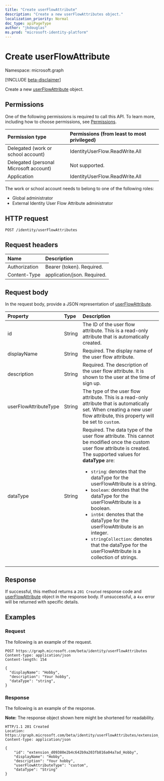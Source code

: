 ```yaml
---
title: "Create userFlowAttribute"
description: "Create a new userFlowAttributes object."
localization_priority: Normal
doc_type: apiPageType
author: "jkdouglas"
ms.prod: "microsoft-identity-platform"
---
```


# Create userFlowAttribute

Namespace: microsoft.graph

[!INCLUDE [beta-disclaimer](../../includes/beta-disclaimer.md)]

Create a new [userFlowAttribute](../resources/userflowattributes.md) object.

## Permissions

One of the following permissions is required to call this API. To learn more, including how to choose permissions, see [Permissions](/graph/permissions-reference).

|Permission type      | Permissions (from least to most privileged)              |
|:--------------------|:---------------------------------------------------------|
|Delegated (work or school account)|IdentityUserFlow.ReadWrite.All|
|Delegated (personal Microsoft account)| Not supported.|
|Application|IdentityUserFlow.ReadWrite.All|

The work or school account needs to belong to one of the following roles:

* Global administrator
* External Identity User Flow Attribute administrator

## HTTP request

<!-- { "blockType": "ignored" } -->

```http
POST /identity/userFlowAttributes
```

## Request headers

|Name|Description|
|:---------------|:----------|
|Authorization|Bearer {token}. Required.|
|Content-Type|application/json. Required.|

## Request body

In the request body, provide a JSON representation of [userFlowAttribute](../resources/userflowattributes.md).

|Property|Type|Description|
|:---------------|:--------|:----------|
|id|String|The ID of the user flow attribute. This is a read-only attribute that is automatically created.|
|displayName|String|Required. The display name of the user flow attribute.|
|description|String|Required. The description of the user flow attribute. It is shown to the user at the time of sign up.|
|userFlowAttributeType|String|The type of the user flow attribute. This is a read-only attribute that is automatically set. When creating a new user flow attribute, this property will be set to `custom`.|
|dataType|String|Required. The data type of the user flow attribute. This cannot be modified once the custom user flow attribute is created. The supported values for **dataType** are:<br/><ul><li>`string`: denotes that the dataType for the userFlowAttribute is a string. </li><li>`boolean`: denotes that the dataType for the userFlowAttribute is a boolean.</li><li>`int64`: denotes that the dataType for the userFlowAttribute is an integer.</li><li> `stringCollection`: denotes that the dataType for the userFlowAttribute is a collection of strings.</li></ul>|

## Response

If successful, this method returns a `201 Created` response code and [userFlowAttribute](../resources/userflowattributes.md) object in the response body. If unsuccessful, a `4xx` error will be returned with specific details.

## Examples

### Request

The following is an example of the request.

<!-- {
  "blockType": "request",
  "name": "create_userFlowAttribute_from_userFlowAttributes"
}
-->

``` http
POST https://graph.microsoft.com/beta/identity/userFlowAttributes
Content-type: application/json
Content-length: 154

{
  "displayName": "Hobby",
  "description": "Your hobby",
  "dataType": "string",
}
```

### Response

The following is an example of the response.

**Note:** The response object shown here might be shortened for readability.

<!-- {
  "blockType": "response",
  "truncated": true,
  "@odata.type": "microsoft.graph.identityUserFlowAttribute"
} -->

```http
HTTP/1.1 201 Created
Location: https://graph.microsoft.com/beta/identity/userFlowAttributes/extension_7a95ecd9489b4fb9a45722b913c4703b_Hobby
Content-type: application/json

{
    "id": "extension_d09380e2b4c642b9a203fb816a04a7ad_Hobby",
    "displayName": "Hobby",
    "description": "Your hobby",
    "userFlowAttributeType": "custom",
    "dataType": "String"
}
```
